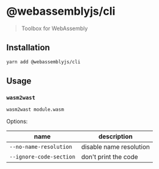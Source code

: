 # @webassemblyjs/cli

> Toolbox for WebAssembly

## Installation

```sh
yarn add @webassemblyjs/cli
```

## Usage

### `wasm2wast`

```sh
wasm2wast module.wasm
```

Options:

| name | description |
|------|-------------|
| `--no-name-resolution` | disable name resolution |
| `--ignore-code-section` | don't print the code |

